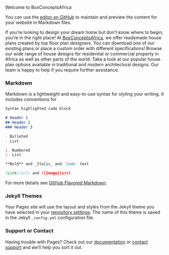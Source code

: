  Welcome to BoxConceptsAfrica

You can use the [editor on GitHub](https://github.com/kondwanicode/boxconceptsafrica.com/edit/master/README.md) to maintain and preview the content for your website in Markdown files.

If you’re looking to design your dream home but don’t know where to begin, you’re in the right place! At [BoxConceptsAfrica](https://kondwanicode.github.io/boxconceptsafrica.com/), we offer readymade house plans created by top floor plan designers. You can download one of our existing plans or place a custom order with different specifications! Browse our wide range of house designs for residential or commercial property in Africa as well as other parts of the world. Take a look at our popular house plan options available in traditional and modern architectural designs. Our team is happy to help if you require further assistance.

### Markdown

Markdown is a lightweight and easy-to-use syntax for styling your writing. It includes conventions for

```markdown
Syntax highlighted code block

# Header 1
## Header 2
### Header 3

- Bulleted
- List

1. Numbered
2. List

**Bold** and _Italic_ and `Code` text

[Link](url) and ![Image](src)
```

For more details see [GitHub Flavored Markdown](https://guides.github.com/features/mastering-markdown/).

### Jekyll Themes

Your Pages site will use the layout and styles from the Jekyll theme you have selected in your [repository settings](https://github.com/kondwanicode/boxconceptsafrica.com/settings). The name of this theme is saved in the Jekyll `_config.yml` configuration file.

### Support or Contact

Having trouble with Pages? Check out our [documentation](https://help.github.com/categories/github-pages-basics/) or [contact support](https://github.com/contact) and we’ll help you sort it out.
